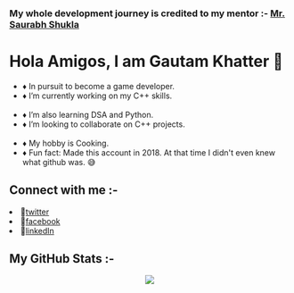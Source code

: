 

### My whole development journey is credited to my mentor :- <a href="https://www.youtube.com/user/saurabhexponent1">Mr. Saurabh Shukla</a>

# Hola Amigos, I am Gautam Khatter 🥷

 - ♦️ In pursuit to become a game developer.
 - ♦️ I’m currently working on my C++ skills.
<br></br>
 - ♦️ I’m also learning DSA and Python.
 - ♦️ I’m looking to collaborate on C++ projects.
<br></br>
 - ♦️ My hobby is Cooking.
 - ♦️ Fun fact: Made this account in 2018. At that time I didn't even knew what github was. 😅
 
 <h2>Connect with me :-</h2>
 <li>🔗<a href="https://twitter.com/gautamkhatter_7">twitter</a></li>
 <li>🔗<a href="https://www.facebook.com/khattergautam7">facebook</a></li>
 <li>🔗<a href="https://www.linkedin.com/in/gautamkhatter-7">linkedIn</a></li>

<h2>My GitHub Stats :-</h2>
<p align="center"><img src = "https://github-readme-stats.vercel.app/api?username=gautam-07&&show_icons=true&title_color=d31336&icon_color=820f15&text_color=def4e4&bg_color=000000">
